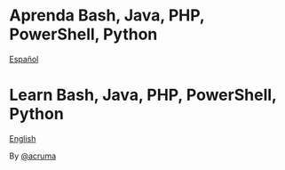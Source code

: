 # Aprenda Bash, Java, PHP, PowerShell, Python  

[Español](https://github.com/acruma/learn/tree/master/spanish)

# Learn Bash, Java, PHP, PowerShell, Python  

[English](https://github.com/acruma/learn/tree/master/english)

By [@acruma](https://github.com/acruma)
